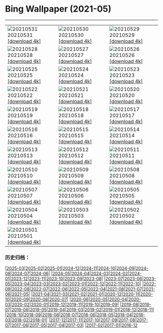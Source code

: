 # Bing Wallpaper (2021-05)
**************

<table><tr><td><img class="wallpaper" src="https://www.bing.com/th?id=OHR.PoetrysCave_ZH-CN3196193909_1920x1080.jpg" alt="20210531"> 20210531 <a class="wallpaper_link" href="https://www.bing.com/th?id=OHR.PoetrysCave_ZH-CN3196193909_UHD.jpg">[download 4k]</a></td><td><img class="wallpaper" src="https://www.bing.com/th?id=OHR.PoellatWasserfall_ZH-CN3028716235_1920x1080.jpg" alt="20210530"> 20210530 <a class="wallpaper_link" href="https://www.bing.com/th?id=OHR.PoellatWasserfall_ZH-CN3028716235_UHD.jpg">[download 4k]</a></td><td><img class="wallpaper" src="https://www.bing.com/th?id=OHR.SeaDog_ZH-CN2900177328_1920x1080.jpg" alt="20210529"> 20210529 <a class="wallpaper_link" href="https://www.bing.com/th?id=OHR.SeaDog_ZH-CN2900177328_UHD.jpg">[download 4k]</a></td></tr><tr><td><img class="wallpaper" src="https://www.bing.com/th?id=OHR.RedAlley_ZH-CN2795378972_1920x1080.jpg" alt="20210528"> 20210528 <a class="wallpaper_link" href="https://www.bing.com/th?id=OHR.RedAlley_ZH-CN2795378972_UHD.jpg">[download 4k]</a></td><td><img class="wallpaper" src="https://www.bing.com/th?id=OHR.CowbirdsEgg_ZH-CN2642512087_1920x1080.jpg" alt="20210527"> 20210527 <a class="wallpaper_link" href="https://www.bing.com/th?id=OHR.CowbirdsEgg_ZH-CN2642512087_UHD.jpg">[download 4k]</a></td><td><img class="wallpaper" src="https://www.bing.com/th?id=OHR.VarandhaGhat_ZH-CN1268827595_1920x1080.jpg" alt="20210526"> 20210526 <a class="wallpaper_link" href="https://www.bing.com/th?id=OHR.VarandhaGhat_ZH-CN1268827595_UHD.jpg">[download 4k]</a></td></tr><tr><td><img class="wallpaper" src="https://www.bing.com/th?id=OHR.TearDropEclipse_ZH-CN2282761840_1920x1080.jpg" alt="20210525"> 20210525 <a class="wallpaper_link" href="https://www.bing.com/th?id=OHR.TearDropEclipse_ZH-CN2282761840_UHD.jpg">[download 4k]</a></td><td><img class="wallpaper" src="https://www.bing.com/th?id=OHR.TowelDay_ZH-CN2107057381_1920x1080.jpg" alt="20210524"> 20210524 <a class="wallpaper_link" href="https://www.bing.com/th?id=OHR.TowelDay_ZH-CN2107057381_UHD.jpg">[download 4k]</a></td><td><img class="wallpaper" src="https://www.bing.com/th?id=OHR.AarhusInfinite_ZH-CN1981168082_1920x1080.jpg" alt="20210523"> 20210523 <a class="wallpaper_link" href="https://www.bing.com/th?id=OHR.AarhusInfinite_ZH-CN1981168082_UHD.jpg">[download 4k]</a></td></tr><tr><td><img class="wallpaper" src="https://www.bing.com/th?id=OHR.RoseRoom_ZH-CN1841119971_1920x1080.jpg" alt="20210522"> 20210522 <a class="wallpaper_link" href="https://www.bing.com/th?id=OHR.RoseRoom_ZH-CN1841119971_UHD.jpg">[download 4k]</a></td><td><img class="wallpaper" src="https://www.bing.com/th?id=OHR.CapeofTossa_ZH-CN1743321499_1920x1080.jpg" alt="20210521"> 20210521 <a class="wallpaper_link" href="https://www.bing.com/th?id=OHR.CapeofTossa_ZH-CN1743321499_UHD.jpg">[download 4k]</a></td><td><img class="wallpaper" src="https://www.bing.com/th?id=OHR.WhoopingCranes_ZH-CN1637048842_1920x1080.jpg" alt="20210520"> 20210520 <a class="wallpaper_link" href="https://www.bing.com/th?id=OHR.WhoopingCranes_ZH-CN1637048842_UHD.jpg">[download 4k]</a></td></tr><tr><td><img class="wallpaper" src="https://www.bing.com/th?id=OHR.ButtermereSunset_ZH-CN9706111376_1920x1080.jpg" alt="20210519"> 20210519 <a class="wallpaper_link" href="https://www.bing.com/th?id=OHR.ButtermereSunset_ZH-CN9706111376_UHD.jpg">[download 4k]</a></td><td><img class="wallpaper" src="https://www.bing.com/th?id=OHR.RoanRhododendron_ZH-CN6519978283_1920x1080.jpg" alt="20210518"> 20210518 <a class="wallpaper_link" href="https://www.bing.com/th?id=OHR.RoanRhododendron_ZH-CN6519978283_UHD.jpg">[download 4k]</a></td><td><img class="wallpaper" src="https://www.bing.com/th?id=OHR.GreatHornbill_ZH-CN9550236034_1920x1080.jpg" alt="20210517"> 20210517 <a class="wallpaper_link" href="https://www.bing.com/th?id=OHR.GreatHornbill_ZH-CN9550236034_UHD.jpg">[download 4k]</a></td></tr><tr><td><img class="wallpaper" src="https://www.bing.com/th?id=OHR.Alesund_ZH-CN9437421934_1920x1080.jpg" alt="20210516"> 20210516 <a class="wallpaper_link" href="https://www.bing.com/th?id=OHR.Alesund_ZH-CN9437421934_UHD.jpg">[download 4k]</a></td><td><img class="wallpaper" src="https://www.bing.com/th?id=OHR.Guatape_ZH-CN9344556154_1920x1080.jpg" alt="20210515"> 20210515 <a class="wallpaper_link" href="https://www.bing.com/th?id=OHR.Guatape_ZH-CN9344556154_UHD.jpg">[download 4k]</a></td><td><img class="wallpaper" src="https://www.bing.com/th?id=OHR.ParanalStars_ZH-CN9247250519_1920x1080.jpg" alt="20210514"> 20210514 <a class="wallpaper_link" href="https://www.bing.com/th?id=OHR.ParanalStars_ZH-CN9247250519_UHD.jpg">[download 4k]</a></td></tr><tr><td><img class="wallpaper" src="https://www.bing.com/th?id=OHR.AltaFloresta_ZH-CN9153671055_1920x1080.jpg" alt="20210513"> 20210513 <a class="wallpaper_link" href="https://www.bing.com/th?id=OHR.AltaFloresta_ZH-CN9153671055_UHD.jpg">[download 4k]</a></td><td><img class="wallpaper" src="https://www.bing.com/th?id=OHR.ShikisaiBiei_ZH-CN9063139813_1920x1080.jpg" alt="20210512"> 20210512 <a class="wallpaper_link" href="https://www.bing.com/th?id=OHR.ShikisaiBiei_ZH-CN9063139813_UHD.jpg">[download 4k]</a></td><td><img class="wallpaper" src="https://www.bing.com/th?id=OHR.LimerickDay_ZH-CN8991034176_1920x1080.jpg" alt="20210511"> 20210511 <a class="wallpaper_link" href="https://www.bing.com/th?id=OHR.LimerickDay_ZH-CN8991034176_UHD.jpg">[download 4k]</a></td></tr><tr><td><img class="wallpaper" src="https://www.bing.com/th?id=OHR.GrinnellGlacier_ZH-CN8835275566_1920x1080.jpg" alt="20210510"> 20210510 <a class="wallpaper_link" href="https://www.bing.com/th?id=OHR.GrinnellGlacier_ZH-CN8835275566_UHD.jpg">[download 4k]</a></td><td><img class="wallpaper" src="https://www.bing.com/th?id=OHR.TulpenMiesbach_ZH-CN8593652929_1920x1080.jpg" alt="20210509"> 20210509 <a class="wallpaper_link" href="https://www.bing.com/th?id=OHR.TulpenMiesbach_ZH-CN8593652929_UHD.jpg">[download 4k]</a></td><td><img class="wallpaper" src="https://www.bing.com/th?id=OHR.OtterMom_ZH-CN8463720387_1920x1080.jpg" alt="20210508"> 20210508 <a class="wallpaper_link" href="https://www.bing.com/th?id=OHR.OtterMom_ZH-CN8463720387_UHD.jpg">[download 4k]</a></td></tr><tr><td><img class="wallpaper" src="https://www.bing.com/th?id=OHR.LimosaLimosa_ZH-CN8008396927_1920x1080.jpg" alt="20210507"> 20210507 <a class="wallpaper_link" href="https://www.bing.com/th?id=OHR.LimosaLimosa_ZH-CN8008396927_UHD.jpg">[download 4k]</a></td><td><img class="wallpaper" src="https://www.bing.com/th?id=OHR.MaineWetland_ZH-CN7884780461_1920x1080.jpg" alt="20210506"> 20210506 <a class="wallpaper_link" href="https://www.bing.com/th?id=OHR.MaineWetland_ZH-CN7884780461_UHD.jpg">[download 4k]</a></td><td><img class="wallpaper" src="https://www.bing.com/th?id=OHR.ThosegharWaterfalls_ZH-CN9371597122_1920x1080.jpg" alt="20210505"> 20210505 <a class="wallpaper_link" href="https://www.bing.com/th?id=OHR.ThosegharWaterfalls_ZH-CN9371597122_UHD.jpg">[download 4k]</a></td></tr><tr><td><img class="wallpaper" src="https://www.bing.com/th?id=OHR.Cholula_ZH-CN9284459784_1920x1080.jpg" alt="20210504"> 20210504 <a class="wallpaper_link" href="https://www.bing.com/th?id=OHR.Cholula_ZH-CN9284459784_UHD.jpg">[download 4k]</a></td><td><img class="wallpaper" src="https://www.bing.com/th?id=OHR.StarWarsSeal_ZH-CN9173208926_1920x1080.jpg" alt="20210503"> 20210503 <a class="wallpaper_link" href="https://www.bing.com/th?id=OHR.StarWarsSeal_ZH-CN9173208926_UHD.jpg">[download 4k]</a></td><td><img class="wallpaper" src="https://www.bing.com/th?id=OHR.InselMainauAerial_ZH-CN9105248103_1920x1080.jpg" alt="20210502"> 20210502 <a class="wallpaper_link" href="https://www.bing.com/th?id=OHR.InselMainauAerial_ZH-CN9105248103_UHD.jpg">[download 4k]</a></td></tr><tr><td><img class="wallpaper" src="https://www.bing.com/th?id=OHR.LaughingZebras_ZH-CN9034706837_1920x1080.jpg" alt="20210501"> 20210501 <a class="wallpaper_link" href="https://www.bing.com/th?id=OHR.LaughingZebras_ZH-CN9034706837_UHD.jpg">[download 4k]</a></td><td></td><td></td></tr></table>

### 历史归档：

|[2025-03](/../2025-03/2025-03.md)|[2025-02](/../2025-02/2025-02.md)|[2025-01](/../2025-01/2025-01.md)|[2024-12](/../2024-12/2024-12.md)|[2024-11](/../2024-11/2024-11.md)|[2024-10](/../2024-10/2024-10.md)|[2024-09](/../2024-09/2024-09.md)|[2024-08](/../2024-08/2024-08.md)|[2024-07](/../2024-07/2024-07.md)|[2024-06](/../2024-06/2024-06.md)|
|[2024-05](/../2024-05/2024-05.md)|[2024-04](/../2024-04/2024-04.md)|[2024-03](/../2024-03/2024-03.md)|[2024-02](/../2024-02/2024-02.md)|[2024-01](/../2024-01/2024-01.md)|[2023-12](/../2023-12/2023-12.md)|[2023-11](/../2023-11/2023-11.md)|[2023-10](/../2023-10/2023-10.md)|[2023-09](/../2023-09/2023-09.md)|[2023-08](/../2023-08/2023-08.md)|
|[2023-07](/../2023-07/2023-07.md)|[2023-06](/../2023-06/2023-06.md)|[2023-05](/../2023-05/2023-05.md)|[2023-04](/../2023-04/2023-04.md)|[2023-03](/../2023-03/2023-03.md)|[2023-02](/../2023-02/2023-02.md)|[2023-01](/../2023-01/2023-01.md)|[2022-12](/../2022-12/2022-12.md)|[2022-11](/../2022-11/2022-11.md)|[2022-10](/../2022-10/2022-10.md)|
|[2022-09](/../2022-09/2022-09.md)|[2022-08](/../2022-08/2022-08.md)|[2022-07](/../2022-07/2022-07.md)|[2022-06](/../2022-06/2022-06.md)|[2022-05](/../2022-05/2022-05.md)|[2022-04](/../2022-04/2022-04.md)|[2021-08](/../2021-08/2021-08.md)|[2021-07](/../2021-07/2021-07.md)|[2021-06](/../2021-06/2021-06.md)|[2021-05](/2021-05.md)|
|[2021-04](/../2021-04/2021-04.md)|[2021-03](/../2021-03/2021-03.md)|[2021-02](/../2021-02/2021-02.md)|[2021-01](/../2021-01/2021-01.md)|[2020-12](/../2020-12/2020-12.md)|[2020-11](/../2020-11/2020-11.md)|[2020-10](/../2020-10/2020-10.md)|[2020-09](/../2020-09/2020-09.md)|[2020-08](/../2020-08/2020-08.md)|[2020-07](/../2020-07/2020-07.md)|
|[2020-06](/../2020-06/2020-06.md)|[2020-05](/../2020-05/2020-05.md)|[2020-04](/../2020-04/2020-04.md)|[2020-03](/../2020-03/2020-03.md)|[2020-02](/../2020-02/2020-02.md)|[2020-01](/../2020-01/2020-01.md)|[2019-12](/../2019-12/2019-12.md)|[2019-11](/../2019-11/2019-11.md)|[2019-10](/../2019-10/2019-10.md)|[2019-09](/../2019-09/2019-09.md)|
|[2019-08](/../2019-08/2019-08.md)|[2019-07](/../2019-07/2019-07.md)|[2019-06](/../2019-06/2019-06.md)|[2019-05](/../2019-05/2019-05.md)|[2019-04](/../2019-04/2019-04.md)|[2019-03](/../2019-03/2019-03.md)|[2019-02](/../2019-02/2019-02.md)|[2019-01](/../2019-01/2019-01.md)|[2018-12](/../2018-12/2018-12.md)|[2018-11](/../2018-11/2018-11.md)|
|[2018-10](/../2018-10/2018-10.md)|[2018-09](/../2018-09/2018-09.md)|[2018-08](/../2018-08/2018-08.md)|[2018-07](/../2018-07/2018-07.md)|[2018-06](/../2018-06/2018-06.md)|[2018-05](/../2018-05/2018-05.md)|[2018-04](/../2018-04/2018-04.md)|[2018-03](/../2018-03/2018-03.md)|[2018-02](/../2018-02/2018-02.md)|[2018-01](/../2018-01/2018-01.md)|
|[2017-12](/../2017-12/2017-12.md)|[2017-11](/../2017-11/2017-11.md)|[2017-10](/../2017-10/2017-10.md)|[2017-09](/../2017-09/2017-09.md)|[2017-08](/../2017-08/2017-08.md)|[2017-07](/../2017-07/2017-07.md)|[2017-06](/../2017-06/2017-06.md)|[2017-05](/../2017-05/2017-05.md)|[2017-04](/../2017-04/2017-04.md)|[2017-03](/../2017-03/2017-03.md)|
|[2017-02](/../2017-02/2017-02.md)|[2017-01](/../2017-01/2017-01.md)|[2016-12](/../2016-12/2016-12.md)